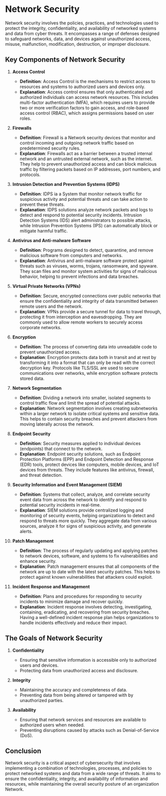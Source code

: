 # Network Security
Network security involves the policies, practices, and technologies used to protect the integrity, confidentiality, and availability of networked systems and data from cyber threats. It encompasses a range of defenses designed to safeguard networks, data, and devices against unauthorized access, misuse, malfunction, modification, destruction, or improper disclosure.
## Key Components of Network Security

1. **Access Control**
   - **Definition**: Access Control is the mechanisms to restrict access to resources and systems to authorized users and devices only.
   - **Explanation**: Access control ensures that only authenticated and authorized individuals can access network resources. This includes multi-factor authentication (MFA), which requires users to provide two or more verification factors to gain access, and role-based access control (RBAC), which assigns permissions based on user roles.

2. **Firewalls**
   - **Definition**: Firewall is a Network security devices that monitor and control incoming and outgoing network traffic based on predetermined security rules.
   - **Explanation**: Firewalls act as a barrier between a trusted internal network and an untrusted external network, such as the internet. They help to prevent unauthorized access and can block malicious traffic by filtering packets based on IP addresses, port numbers, and protocols.

3. **Intrusion Detection and Prevention Systems (IDPS)**
   - **Definition**: IDPS ia a System that monitor network traffic for suspicious activity and potential threats and can take action to prevent these threats.
   - **Explanation**: IDPS solutions analyze network packets and logs to detect and respond to potential security incidents. Intrusion Detection Systems (IDS) alert administrators to possible attacks, while Intrusion Prevention Systems (IPS) can automatically block or mitigate harmful traffic.

4. **Antivirus and Anti-malware Software**
   - **Definition**: Programs designed to detect, quarantine, and remove malicious software from computers and networks.
   - **Explanation**: Antivirus and anti-malware software protect against threats such as viruses, worms, trojans, ransomware, and spyware. They scan files and monitor system activities for signs of malicious behavior, helping to prevent infections and data breaches.

5. **Virtual Private Networks (VPNs)**
   - **Definition**: Secure, encrypted connections over public networks that ensure the confidentiality and integrity of data transmitted between remote users and the network.
   - **Explanation**: VPNs provide a secure tunnel for data to travel through, protecting it from interception and eavesdropping. They are commonly used to allow remote workers to securely access corporate networks.

6. **Encryption**
   - **Definition**: The process of converting data into unreadable code to prevent unauthorized access.
   - **Explanation**: Encryption protects data both in transit and at rest by transforming it into a format that can only be read with the correct decryption key. Protocols like TLS/SSL are used to secure communications over networks, while encryption software protects stored data.

7. **Network Segmentation**
   - **Definition**: Dividing a network into smaller, isolated segments to control traffic flow and limit the spread of potential attacks.
   - **Explanation**: Network segmentation involves creating subnetworks within a larger network to isolate critical systems and sensitive data. This helps to contain security breaches and prevent attackers from moving laterally across the network.

8. **Endpoint Security**
   - **Definition**: Security measures applied to individual devices (endpoints) that connect to the network.
   - **Explanation**: Endpoint security solutions, such as Endpoint Protection Platforms (EPP) and Endpoint Detection and Response (EDR) tools, protect devices like computers, mobile devices, and IoT devices from threats. They include features like antivirus, firewall, and threat detection.

9. **Security Information and Event Management (SIEM)**
   - **Definition**: Systems that collect, analyze, and correlate security event data from across the network to identify and respond to potential security incidents in real-time.
   - **Explanation**: SIEM solutions provide centralized logging and monitoring of security events, helping organizations to detect and respond to threats more quickly. They aggregate data from various sources, analyze it for signs of suspicious activity, and generate alerts.

10. **Patch Management**
    - **Definition**: The process of regularly updating and applying patches to network devices, software, and systems to fix vulnerabilities and enhance security.
    - **Explanation**: Patch management ensures that all components of the network are up to date with the latest security patches. This helps to protect against known vulnerabilities that attackers could exploit.

11. **Incident Response and Management**
    - **Definition**: Plans and procedures for responding to security incidents to minimize damage and recover quickly.
    - **Explanation**: Incident response involves detecting, investigating, containing, eradicating, and recovering from security breaches. Having a well-defined incident response plan helps organizations to handle incidents effectively and reduce their impact.

## The Goals of Network Security

1. **Confidentiality**
   - Ensuring that sensitive information is accessible only to authorized users and devices.
   - Protecting data from unauthorized access and disclosure.

2. **Integrity**
   - Maintaining the accuracy and completeness of data.
   - Preventing data from being altered or tampered with by unauthorized parties.

3. **Availability**
   - Ensuring that network services and resources are available to authorized users when needed.
   - Preventing disruptions caused by attacks such as Denial-of-Service (DoS).


## Conclusion

Network security is a critical aspect of cybersecurity that involves implementing a combination of technologies, processes, and policies to protect networked systems and data from a wide range of threats. It aims to ensure the confidentiality, integrity, and availability of information and resources, while maintaining the overall security posture of an organization Network.
